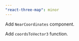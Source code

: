 ```yaml
---
"react-three-map": minor
---
```


Add `NearCoordinates` component.

Add `coordsToVector3` function.
